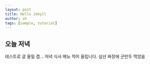 ```yaml
---
layout: post
title: Hello Jekyll
author: sh
tags: [sample, tutorial]
---
```


## 오늘 저녁

테스트로 글 올릴 겸... 저녁 식사 메뉴 적어 올립니다.
삼선 짜장에 군만두 먹었음
